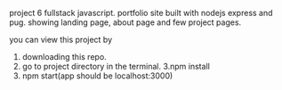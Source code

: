 project 6 fullstack javascript.
portfolio site built with nodejs express and pug.
showing landing page, about page and few project pages.

you can view this project by 
1. downloading this repo. 
2. go to project directory in the terminal.
3.npm install 
4. npm start(app should be localhost:3000)
